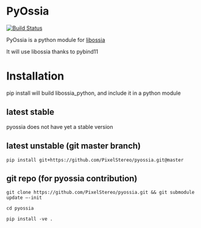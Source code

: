 # PyOssia
[![Build Status](https://travis-ci.org/PixelStereo/pyossia.svg?branch=master)](https://travis-ci.org/PixelStereo/pyossia)    
    
PyOssia is a python module for [libossia](http://github.com/OSSIA/libossia)    

It will use libossia thanks to pybind11    

# Installation

pip install will build libossia_python, and include it in a python module    

## latest stable
pyossia does not have yet a stable version

## latest unstable (git master branch)
`pip install git+https://github.com/PixelStereo/pyossia.git@master`

## git repo (for pyossia contribution)
`git clone https://github.com/PixelStereo/pyossia.git && git submodule update —-init`    

`cd pyossia     `    

`pip install -ve .    `
